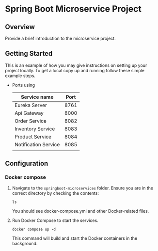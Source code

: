 # Spring Boot Microservice Project

<!-- OVERVIEW -->
## Overview

Provide a brief introduction to the microservice project.

<!-- GETTING STARTED -->
## Getting Started

This is an example of how you may give instructions on setting up your project locally.
To get a local copy up and running follow these simple example steps.

- Ports using

   | Service name         | Port | 
   |----------------------|------|
   | Eureka Server        | 8761 |
   | Api Gateway          | 8000 |
   | Order Service        | 8082 |
   | Inventory Service    | 8083 |
   | Product Service      | 8084 |
   | Notification Service | 8085 |
   |                      |      |

<!-- CONFIGURATION -->
## Configuration

### Docker compose

1. Navigate to the `springboot-microservices` folder. 
Ensure you are in the correct directory by checking the contents:
    ```shell
    ls
    ```
    You should see docker-compose.yml and other Docker-related files.

2. Run Docker Compose to start the services.
    ```shell
    docker compose up -d
    ```
    This command will build and start the Docker containers in the background.
